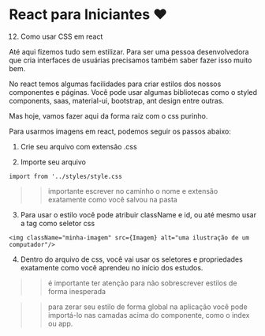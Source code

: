# React para Iniciantes ❤️

12) Como usar CSS em react

Até aqui fizemos tudo sem estilizar. Para ser uma pessoa desenvolvedora que cria interfaces de usuárias precisamos também saber fazer isso muito bem.

No react temos algumas facilidades para criar estilos dos nossos componentes e páginas. Você pode usar algumas bibliotecas como o styled components, saas, material-ui, bootstrap, ant design entre outras.

Mas hoje, vamos fazer aqui da forma raiz com o css purinho.

Para usarmos imagens em react, podemos seguir os passos abaixo:

1) Crie seu arquivo com extensão .css

2) Importe seu arquivo

```
import from '../styles/style.css
```
  >> importante escrever no caminho o nome e extensão exatamente como você salvou na pasta

3) Para usar o estilo você pode atribuir className e id, ou até mesmo usar a tag como seletor css

```
<img className="minha-imagem" src={Imagem} alt="uma ilustração de um computador"/>
```

4) Dentro do arquivo de css, você vai usar os seletores e propriedades exatamente como você aprendeu no início dos estudos.

>> é importante ter atenção para não sobrescrever estilos de forma inesperada

>> para zerar seu estilo de forma global na aplicação você pode importá-lo nas camadas acima do componente, como o index ou app. 